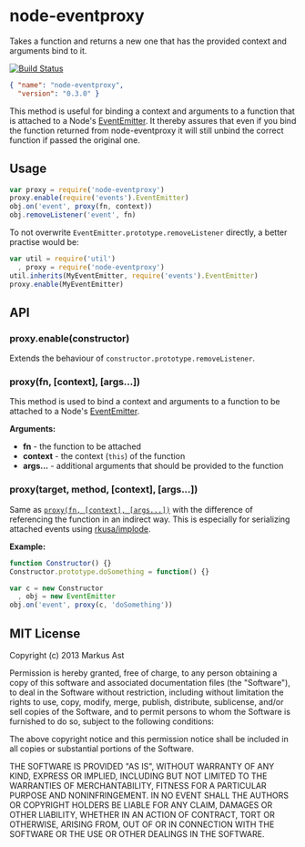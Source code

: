# node-eventproxy

Takes a function and returns a new one that has the provided context and arguments bind to it.

[![Build Status](https://secure.travis-ci.org/rkusa/node-eventproxy.png)](http://travis-ci.org/rkusa/node-eventproxy)

```json
{ "name": "node-eventproxy",
  "version": "0.3.0" }
```

This method is useful for binding a context and arguments to a function that is attached to a Node's [EventEmitter](http://nodejs.org/api/events.html#events_class_events_eventemitter). It thereby assures that even if you bind the function returned from node-eventproxy it will still unbind the correct function if passed the original one.

## Usage

```js
var proxy = require('node-eventproxy')
proxy.enable(require('events').EventEmitter)
obj.on('event', proxy(fn, context))
obj.removeListener('event', fn)
```

To not overwrite `EventEmitter.prototype.removeListener` directly, a better practise would be:

```js
var util = require('util')
  , proxy = require('node-eventproxy')
util.inherits(MyEventEmitter, require('events').EventEmitter)
proxy.enable(MyEventEmitter)
```

## API

### proxy.enable(constructor)

Extends the behaviour of `constructor.prototype.removeListener`.

### proxy(fn, [context], [args...])

This method is used to bind a context and arguments to a function to be attached to a Node's [EventEmitter](http://nodejs.org/api/events.html#events_class_events_eventemitter).

**Arguments:**

* **fn** - the function to be attached
* **context** - the context (`this`) of the function
* **args...** - additional arguments that should be provided to the function

### proxy(target, method, [context], [args...])

Same as [`proxy(fn, [context], [args...])`](#proxyfn-context-args) with the difference of referencing the function in an indirect way. This is especially for serializing attached events using [rkusa/implode](https://github.com/rkusa/implode).

**Example:**

```js
function Constructor() {}
Constructor.prototype.doSomething = function() {}

var c = new Constructor
  , obj = new EventEmitter
obj.on('event', proxy(c, 'doSomething'))
```

## MIT License
Copyright (c) 2013 Markus Ast

Permission is hereby granted, free of charge, to any person obtaining a copy of this software and associated documentation files (the "Software"), to deal in the Software without restriction, including without limitation the rights to use, copy, modify, merge, publish, distribute, sublicense, and/or sell copies of the Software, and to permit persons to whom the Software is furnished to do so, subject to the following conditions:

The above copyright notice and this permission notice shall be included in all copies or substantial portions of the Software.

THE SOFTWARE IS PROVIDED "AS IS", WITHOUT WARRANTY OF ANY KIND, EXPRESS OR IMPLIED, INCLUDING BUT NOT LIMITED TO THE WARRANTIES OF MERCHANTABILITY, FITNESS FOR A PARTICULAR PURPOSE AND NONINFRINGEMENT. IN NO EVENT SHALL THE AUTHORS OR COPYRIGHT HOLDERS BE LIABLE FOR ANY CLAIM, DAMAGES OR OTHER LIABILITY, WHETHER IN AN ACTION OF CONTRACT, TORT OR OTHERWISE, ARISING FROM, OUT OF OR IN CONNECTION WITH THE SOFTWARE OR THE USE OR OTHER DEALINGS IN THE SOFTWARE.